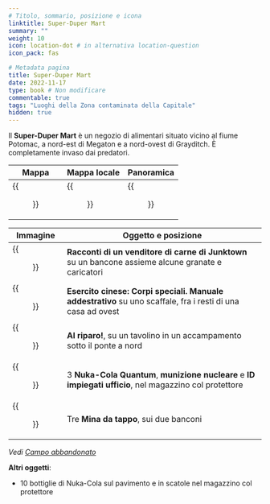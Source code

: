 ```yaml
---
# Titolo, sommario, posizione e icona
linktitle: Super-Duper Mart
summary: ""
weight: 10
icon: location-dot # in alternativa location-question
icon_pack: fas

# Metadata pagina
title: Super-Duper Mart
date: 2022-11-17
type: book # Non modificare
commentable: true
tags: "Luoghi della Zona contaminata della Capitale"
hidden: true
---
```



<div class="fo3">


Il **Super-Duper Mart** è un negozio di alimentari situato vicino al fiume Potomac, a nord-est di Megaton e a nord-ovest di Grayditch. È completamente invaso dai predatori.

| Mappa                                        | Mappa locale                                       | Panoramica                                 |
| -------------------------------------------- | -------------------------------------------------- | ------------------------------------------ |
| {{<figure src="fo3/Super_Duper_Mart_loc.webp">}} | {{<figure src="fo3/Super_Duper_Mart_local_map.webp">}} | {{<figure src="fo3/SuperDuperMarketAA.webp">}} |

| Immagine                                                             | Oggetto e posizione                                                                                         |
| -------------------------------------------------------------------- | ----------------------------------------------------------------------------------------------------------- |
| {{<figure src="fo3/Tales_of_a_JJV_Super_Duper_Mart.webp">}}              | **Racconti di un venditore di carne di Junktown** su un bancone assieme alcune granate e caricatori         |
| {{<figure src="fo3/Interior_ruined_farm_WNW_of_Super-Duper_Mart.webp">}} | **Esercito cinese: Corpi speciali. Manuale addestrativo** su uno scaffale, fra i resti di una casa ad ovest |
| {{<figure src="fo3/Duck_and_Cover!_Super_Duper_Mart.webp">}}             | **Al riparo!**, su un tavolino in un accampamento sotto il ponte a nord                                     |
| {{<figure src="fo3/FO3_Super-Duper_Mart_(3).webp">}}                     | 3 **Nuka-Cola Quantum**, **munizione nucleare** e **ID impiegati ufficio**, nel magazzino col protettore    |
| {{<figure src="fo3/SDM_bottlecap_mine_2_and_3.webp">}}                   | Tre **Mina da tappo**, sui due banconi                                                                      |

*Vedi [Campo abbandonato](../campo-abbandonato)*

**Altri oggetti**:
- 10 bottiglie di Nuka-Cola sul pavimento e in scatole nel magazzino col protettore

</div>